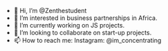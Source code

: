 - 👋 Hi, I’m @Zenthestudent
- 👀 I’m interested in business partnerships in Africa.
- 🌱 I’m currently working on JS projects.
- 💞️ I’m looking to collaborate on start-up projects.
- 📫 How to reach me: Instagram: @im_concentrating

<!---
Zenthestudent/Zenthestudent is a ✨ special ✨ repository because its `README.md` (this file) appears on your GitHub profile.
You can click the Preview link to take a look at your changes.
--->
